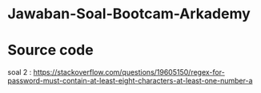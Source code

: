 # Jawaban-Soal-Bootcam-Arkademy
# Source code


soal 2 : https://stackoverflow.com/questions/19605150/regex-for-password-must-contain-at-least-eight-characters-at-least-one-number-a
